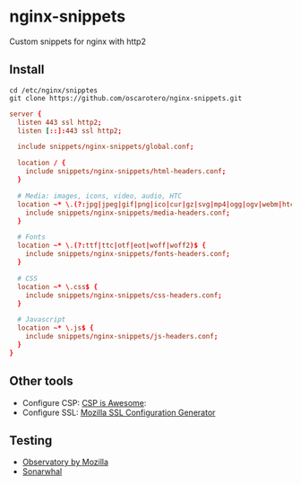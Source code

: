 # nginx-snippets

Custom snippets for nginx with http2

## Install

```
cd /etc/nginx/snipptes
git clone https://github.com/oscarotero/nginx-snippets.git
```

```conf
server {
  listen 443 ssl http2;
  listen [::]:443 ssl http2;

  include snippets/nginx-snippets/global.conf;

  location / {
    include snippets/nginx-snippets/html-headers.conf;
  }

  # Media: images, icons, video, audio, HTC
  location ~* \.(?:jpg|jpeg|gif|png|ico|cur|gz|svg|mp4|ogg|ogv|webm|htc)$ {
    include snippets/nginx-snippets/media-headers.conf;
  }

  # Fonts
  location ~* \.(?:ttf|ttc|otf|eot|woff|woff2)$ {
    include snippets/nginx-snippets/fonts-headers.conf;
  }

  # CSS
  location ~* \.css$ {
    include snippets/nginx-snippets/css-headers.conf;
  }

  # Javascript
  location ~* \.js$ {
    include snippets/nginx-snippets/js-headers.conf;
  }
}
```

## Other tools

- Configure CSP: [CSP is Awesome](https://www.cspisawesome.com/):
- Configure SSL: [Mozilla SSL Configuration Generator](https://mozilla.github.io/server-side-tls/ssl-config-generator/)

## Testing

- [Observatory by Mozilla](https://observatory.mozilla.org/)
- [Sonarwhal](https://sonarwhal.com/)
